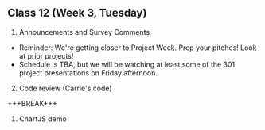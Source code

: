 ## Class 12 (Week 3, Tuesday)

1. Announcements and Survey Comments
  - Reminder: We're getting closer to Project Week. Prep your pitches! Look at prior projects!
  - Schedule is TBA, but we will be watching at least some of the 301 project presentations on Friday afternoon.
2. Code review (Carrie's code)

+++BREAK+++

1. ChartJS demo

